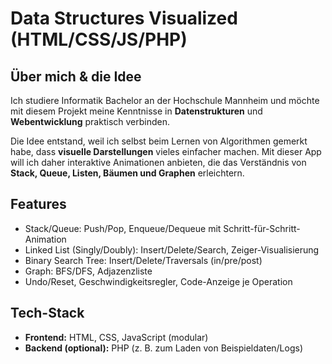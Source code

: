 # Data Structures Visualized (HTML/CSS/JS/PHP)

## Über mich & die Idee

Ich studiere Informatik Bachelor an der Hochschule Mannheim und möchte mit diesem Projekt meine Kenntnisse in **Datenstrukturen** und **Webentwicklung** praktisch verbinden.  

Die Idee entstand, weil ich selbst beim Lernen von Algorithmen gemerkt habe, dass **visuelle Darstellungen** vieles einfacher machen. Mit dieser App will ich daher interaktive Animationen anbieten, die das Verständnis von **Stack, Queue, Listen, Bäumen und Graphen** erleichtern.  


## Features
- Stack/Queue: Push/Pop, Enqueue/Dequeue mit Schritt-für-Schritt-Animation
- Linked List (Singly/Doubly): Insert/Delete/Search, Zeiger-Visualisierung
- Binary Search Tree: Insert/Delete/Traversals (in/pre/post)
- Graph: BFS/DFS, Adjazenzliste
- Undo/Reset, Geschwindigkeitsregler, Code-Anzeige je Operation

## Tech-Stack
- **Frontend:** HTML, CSS, JavaScript (modular)
- **Backend (optional):** PHP (z. B. zum Laden von Beispieldaten/Logs)



